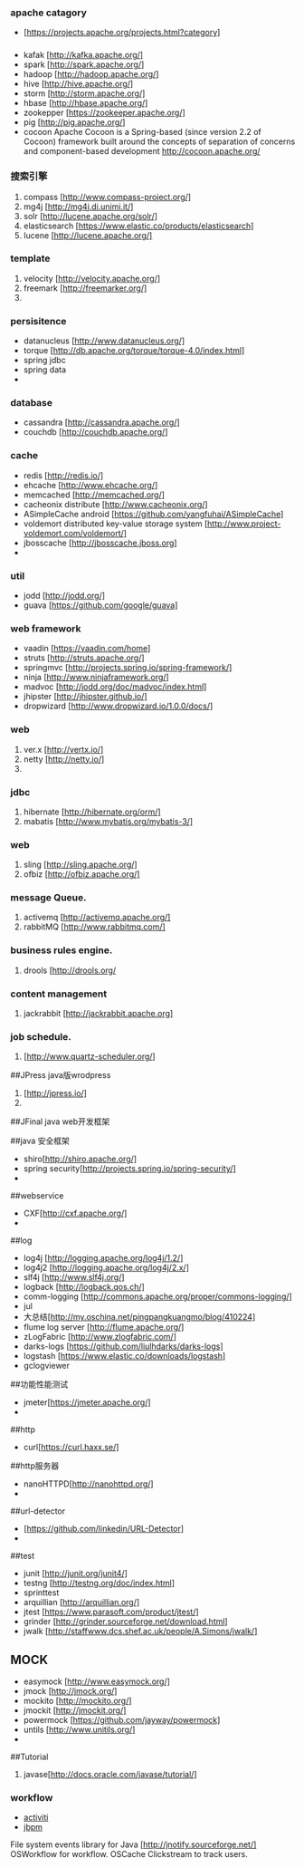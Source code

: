 ### apache catagory
* [https://projects.apache.org/projects.html?category]

### 
* kafak [http://kafka.apache.org/]
* spark [http://spark.apache.org/] 
* hadoop [http://hadoop.apache.org/]
* hive [http://hive.apache.org/]
* storm [http://storm.apache.org/]
* hbase [http://hbase.apache.org/]
* zookepper [https://zookeeper.apache.org/]
* pig [http://pig.apache.org/]
* cocoon Apache Cocoon is a Spring-based (since version 2.2 of Cocoon) framework built around the concepts of separation of concerns and component-based development http://cocoon.apache.org/


### 搜索引擎
1. compass [http://www.compass-project.org/]
2. mg4j [http://mg4j.di.unimi.it/]
3. solr [http://lucene.apache.org/solr/]
4. elasticsearch [https://www.elastic.co/products/elasticsearch]
5. lucene [http://lucene.apache.org/]

### template
1. velocity [http://velocity.apache.org/]
2. freemark [http://freemarker.org/]
3. 

### persisitence
* datanucleus [http://www.datanucleus.org/]
* torque [http://db.apache.org/torque/torque-4.0/index.html]
* spring jdbc
* spring data
* 
### database
* cassandra [http://cassandra.apache.org/]
* couchdb [http://couchdb.apache.org/]
### cache
* redis [http://redis.io/]
* ehcache [http://www.ehcache.org/]
* memcached [http://memcached.org/]
* cacheonix distribute [http://www.cacheonix.org/]
* ASimpleCache android [https://github.com/yangfuhai/ASimpleCache]
* voldemort distributed key-value storage system [http://www.project-voldemort.com/voldemort/]
* jbosscache [http://jbosscache.jboss.org]
* 

### util
* jodd [http://jodd.org/]
* guava [https://github.com/google/guava]

### web framework
* vaadin [https://vaadin.com/home]
* struts [http://struts.apache.org/]
* springmvc [http://projects.spring.io/spring-framework/]
* ninja [http://www.ninjaframework.org/]
* madvoc [http://jodd.org/doc/madvoc/index.html]
* jhipster [http://jhipster.github.io/]
* dropwizard [http://www.dropwizard.io/1.0.0/docs/]

### web
1. ver.x [http://vertx.io/]
2. netty [http://netty.io/]
3. 

### jdbc
1. hibernate [http://hibernate.org/orm/]
2. mabatis [http://www.mybatis.org/mybatis-3/]

### web 
1. sling [http://sling.apache.org/]
2. ofbiz [http://ofbiz.apache.org/]

### message Queue.
1. activemq [http://activemq.apache.org/]
2. rabbitMQ [http://www.rabbitmq.com/]

### business rules engine. 
1. drools [http://drools.org/

### content management
1. jackrabbit [http://jackrabbit.apache.org]

### job schedule. 
1. [http://www.quartz-scheduler.org/]

##JPress java版wrodpress
1. [http://jpress.io/]
2. 
##JFinal java web开发框架

##java 安全框架
*  shiro[http://shiro.apache.org/]
*  spring security[http://projects.spring.io/spring-security/]
* 

##webservice
* CXF[http://cxf.apache.org/]
* 

##log
* log4j [http://logging.apache.org/log4j/1.2/]
* log4j2 [http://logging.apache.org/log4j/2.x/]
* slf4j [http://www.slf4j.org/]
* logback [http://logback.qos.ch/]
* comm-logging [http://commons.apache.org/proper/commons-logging/]
* jul
* 大总结[http://my.oschina.net/pingpangkuangmo/blog/410224]
* flume log server [http://flume.apache.org/]
* zLogFabric [http://www.zlogfabric.com/]
* darks-logs [https://github.com/liulhdarks/darks-logs]
* logstash [https://www.elastic.co/downloads/logstash]
* gclogviewer 

##功能性能测试
* jmeter[https://jmeter.apache.org/]
* 

##http
* curl[https://curl.haxx.se/]

##http服务器
* nanoHTTPD[http://nanohttpd.org/]
* 
##url-detector
* [https://github.com/linkedin/URL-Detector]
* 

##test
* junit [http://junit.org/junit4/]
* testng [http://testng.org/doc/index.html]
* sprinttest
* arquillian [http://arquillian.org/]
* jtest [https://www.parasoft.com/product/jtest/]
* grinder [http://grinder.sourceforge.net/download.html]
* jwalk [http://staffwww.dcs.shef.ac.uk/people/A.Simons/jwalk/]

## MOCK
* easymock [http://www.easymock.org/]
* jmock [http://jmock.org/]
* mockito [http://mockito.org/]
* jmockit [http://jmockit.org/]
* powermock [https://github.com/jayway/powermock]
* untils [http://www.unitils.org/]
* 

##Tutorial
1. javase[http://docs.oracle.com/javase/tutorial/]

### workflow
- [activiti](http://www.activiti.org "activiti")  
- [jbpm](http://www.jbpm.org "jbpm")  

File system events library for Java [http://jnotify.sourceforge.net/]
OSWorkflow for workflow.
OSCache
Clickstream to track users.




